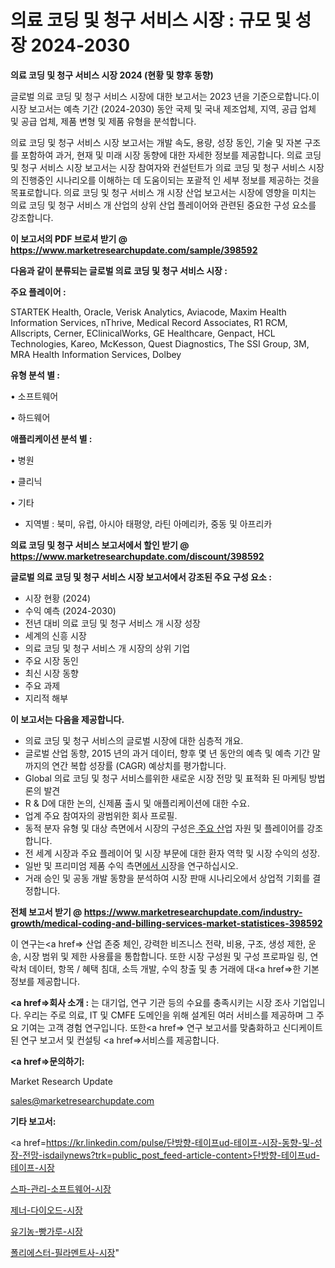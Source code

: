# 의료 코딩 및 청구 서비스 시장 : 규모 및 성장 2024-2030

<strong>의료 코딩 및 청구 서비스 시장 2024 (현황 및 향후 동향)</strong>

글로벌 의료 코딩 및 청구 서비스 시장에 대한 보고서는 2023 년을 기준으로합니다.이 시장 보고서는 예측 기간 (2024-2030) 동안 국제 및 국내 제조업체, 지역, 공급 업체 및 공급 업체, 제품 변형 및 제품 유형을 분석합니다.

의료 코딩 및 청구 서비스 시장 보고서는 개발 속도, 용량, 성장 동인, 기술 및 자본 구조를 포함하여 과거, 현재 및 미래 시장 동향에 대한 자세한 정보를 제공합니다. 의료 코딩 및 청구 서비스 시장 보고서는 시장 참여자와 컨설턴트가 의료 코딩 및 청구 서비스 시장의 진행중인 시나리오를 이해하는 데 도움이되는 포괄적 인 세부 정보를 제공하는 것을 목표로합니다. 의료 코딩 및 청구 서비스 개 시장 산업 보고서는 시장에 영향을 미치는 의료 코딩 및 청구 서비스 개 산업의 상위 산업 플레이어와 관련된 중요한 구성 요소를 강조합니다.



<strong>이 보고서의 PDF 브로셔 받기 @ <a href=https://www.marketresearchupdate.com/sample/398592>https://www.marketresearchupdate.com/sample/398592</a></strong>



<strong>다음과 같이 분류되는 글로벌 의료 코딩 및 청구 서비스 시장 :</strong>



<strong>주요 플레이어 :</strong>

STARTEK Health, Oracle, Verisk Analytics, Aviacode, Maxim Health Information Services, nThrive, Medical Record Associates, R1 RCM, Allscripts, Cerner, EClinicalWorks, GE Healthcare, Genpact, HCL Technologies, Kareo, McKesson, Quest Diagnostics, The SSI Group, 3M, MRA Health Information Services, Dolbey



<strong>유형 분석 별 :</strong>

• 소프트웨어

• 하드웨어



<strong>애플리케이션 분석 별 :</strong>

• 병원

• 클리닉

• 기타

<ul>
  <li>지역별 : 북미, 유럽, 아시아 태평양, 라틴 아메리카, 중동 및 아프리카</li>
</ul>


<strong>의료 코딩 및 청구 서비스 보고서에서 할인 받기 @ <a href=https://www.marketresearchupdate.com/discount/398592>https://www.marketresearchupdate.com/discount/398592</a></strong>



<strong>글로벌 의료 코딩 및 청구 서비스 시장 보고서에서 강조된 주요 구성 요소 :</strong>
<ul>
  <li>시장 현황 (2024)</li>
  <li>수익 예측 (2024-2030)</li>
  <li>전년 대비 의료 코딩 및 청구 서비스 개 시장 성장</li>
  <li>세계의 신흥 시장</li>
  <li>의료 코딩 및 청구 서비스 개 시장의 상위 기업</li>
  <li>주요 시장 동인</li>
  <li>최신 시장 동향</li>
  <li>주요 과제</li>
  <li>지리적 해부</li>
</ul>


<strong>이 보고서는 다음을 제공합니다.</strong>
<ul>
  <li>의료 코딩 및 청구 서비스의 글로벌 시장에 대한 심층적 개요.</li>
  <li>글로벌 산업 동향, 2015 년의 과거 데이터, 향후 몇 년 동안의 예측 및 예측 기간 말까지의 연간 복합 성장률 (CAGR) 예상치를 평가합니다.</li>
  <li>Global 의료 코딩 및 청구 서비스를위한 새로운 시장 전망 및 표적화 된 마케팅 방법론의 발견</li>
  <li>R &amp; D에 대한 논의, 신제품 출시 및 애플리케이션에 대한 수요.</li>
  <li>업계 주요 참여자의 광범위한 회사 프로필.</li>
  <li>동적 분자 유형 및 대상 측면에서 시장의 구성은<a href=> 주요 산</a>업 자원 및 플레이어를 강조합니다.</li>
  <li>전 세계 시장과 주요 플레이어 및 시장 부문에 대한 환자 역학 및 시장 수익의 성장.</li>
  <li>일반 및 프리미엄 제품 수익 측면<a href=>에서 시</a>장을 연구하십시오.</li>
  <li>거래 승인 및 공동 개발 동향을 분석하여 시장 판매 시나리오에서 상업적 기회를 결정합니다.</li>
</ul>



<strong>전체 보고서 받기 @ <a href=https://www.marketresearchupdate.com/industry-growth/medical-coding-and-billing-services-market-statistices-398592>https://www.marketresearchupdate.com/industry-growth/medical-coding-and-billing-services-market-statistices-398592</a></strong>

이 연구는<a href=> 산업 존중</a> 체인, 강력한 비즈니스 전략, 비용, 구조, 생성 제한, 운송, 시장 범위 및 제한 사용률을 통합합니다. 또한 시장 구성원 및 구성 프로파일 링, 연락처 데이터, 항목 / 혜택 침대, 소득 개발, 수익 창출 및 총 거래에 대<a href=>한 기본 </a>정보를 제공합니다.



<strong><a href=>회사 소</a>개 :</strong>
는 대기업, 연구 기관 등의 수요를 충족시키는 시장 조사 기업입니다. 우리는 주로 의료, IT 및 CMFE 도메인을 위해 설계된 여러 서비스를 제공하며 그 주요 기여는 고객 경험 연구입니다. 또한<a href=> 연구 보</a>고서를 맞춤화하고 신디케이트 된 연구 보고서 및 컨설팅 <a href=>서비스</a>를 제공합니다.



<strong><a href=>문의하기:</a></strong>

Market Research Update

sales@marketresearchupdate.com



<strong>기타 보고서:</strong>

<a href=https://kr.linkedin.com/pulse/단방향-테이프ud-테이프-시장-동향-및-성장-전망-isdailynews?trk=public_post_feed-article-content>단방향-테이프ud-테이프-시장</a>

<a href=https://www.linkedin.com/pulse/스파-관리-소프트웨어-시장-현재-및-미래-성장-2029-analytics-alchemy-360-analysis/>스파-관리-소프트웨어-시장</a>

<a href=https://www.linkedin.com/pulse/제너-다이오드-시장-경쟁-분석-및-성장-잠재력-2029-data-dive-diaries-24-analysis-fz8nf/>제너-다이오드-시장</a>

<a href=https://www.linkedin.com/pulse/유기농-빵가루-시장-현재-및-미래-성장-2029-market-matrix-musings-analysis-h0bxf/>유기농-빵가루-시장</a>

<a href=https://www.linkedin.com/pulse/폴리에스터-필라멘트사-시장-동향-및-성장-전망-survey-spotlight-pro-24-analysis-zdjhf/>폴리에스터-필라멘트사-시장</a>"
